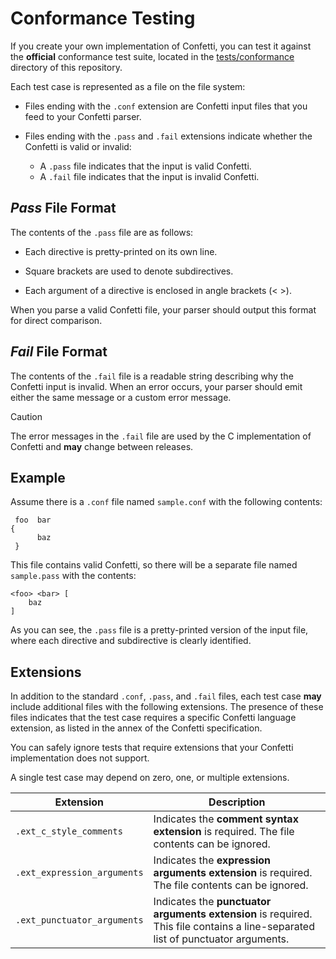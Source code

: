 # Conformance Testing

If you create your own implementation of Confetti, you can test it against the **official** conformance test suite, located in the [tests/conformance](conformance/) directory of this repository.

Each test case is represented as a file on the file system:

* Files ending with the `.conf` extension are Confetti input files that you feed to your Confetti parser.

* Files ending with the `.pass` and `.fail` extensions indicate whether the Confetti is valid or invalid:
    * A `.pass` file indicates that the input is valid Confetti.
    * A `.fail` file indicates that the input is invalid Confetti.

## _Pass_ File Format

The contents of the `.pass` file are as follows:

* Each directive is pretty-printed on its own line.

* Square brackets are used to denote subdirectives.

* Each argument of a directive is enclosed in angle brackets (< >).

When you parse a valid Confetti file, your parser should output this format for direct comparison.

## _Fail_ File Format

The contents of the `.fail` file is a readable string describing why the Confetti input is invalid.
When an error occurs, your parser should emit either the same message or a custom error message.

> [!CAUTION]
> The error messages in the `.fail` file are used by the C implementation of Confetti and **may** change between releases.

## Example

Assume there is a `.conf` file named `sample.conf` with the following contents:

```
 foo  bar
{
      baz
 }
```

This file contains valid Confetti, so there will be a separate file named `sample.pass` with the contents:

```
<foo> <bar> [
    baz
]
```

As you can see, the `.pass` file is a pretty-printed version of the input file, where each directive and subdirective is clearly identified.

## Extensions

In addition to the standard `.conf`, `.pass`, and `.fail` files, each test case **may** include additional files with the following extensions.
The presence of these files indicates that the test case requires a specific Confetti language extension, as listed in the annex of the Confetti specification.

You can safely ignore tests that require extensions that your Confetti implementation does not support.

A single test case may depend on zero, one, or multiple extensions.

| Extension | Description
| --- | --- |
| `.ext_c_style_comments` | Indicates the **comment syntax extension** is required. The file contents can be ignored. |
| `.ext_expression_arguments` | Indicates the **expression arguments extension** is required. The file contents can be ignored. |
| `.ext_punctuator_arguments` | Indicates the **punctuator arguments extension** is required. This file contains a line-separated list of punctuator arguments. |
